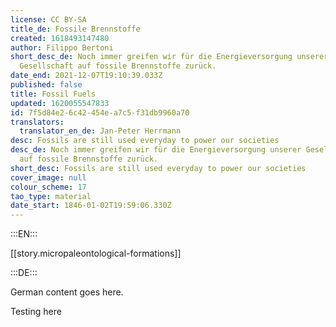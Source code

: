 ```yaml
---
license: CC BY-SA
title_de: Fossile Brennstoffe
created: 1618493147480
author: Filippo Bertoni
short_desc_de: Noch immer greifen wir für die Energieversorgung unserer
  Gesellschaft auf fossile Brennstoffe zurück.
date_end: 2021-12-07T19:10:39.033Z
published: false
title: Fossil Fuels
updated: 1620055547833
id: 7f5d84e2-6c42-454e-a7c5-f31db9960a70
translators:
  translator_en_de: Jan-Peter Herrmann
desc: Fossils are still used everyday to power our societies
desc_de: Noch immer greifen wir für die Energieversorgung unserer Gesellschaft
  auf fossile Brennstoffe zurück.
short_desc: Fossils are still used everyday to power our societies
cover_image: null
colour_scheme: 17
tao_type: material
date_start: 1846-01-02T19:59:06.330Z
---
```


:::EN:::

[[story.micropaleontological-formations]]

:::DE:::

German content goes here.

Testing here
